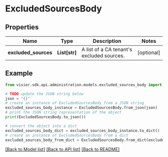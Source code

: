 # ExcludedSourcesBody


## Properties

Name | Type | Description | Notes
------------ | ------------- | ------------- | -------------
**excluded_sources** | **List[str]** | A list of a CA tenant&#39;s excluded sources. | [optional] 

## Example

```python
from visier.sdk.api.administration.models.excluded_sources_body import ExcludedSourcesBody

# TODO update the JSON string below
json = "{}"
# create an instance of ExcludedSourcesBody from a JSON string
excluded_sources_body_instance = ExcludedSourcesBody.from_json(json)
# print the JSON string representation of the object
print(ExcludedSourcesBody.to_json())

# convert the object into a dict
excluded_sources_body_dict = excluded_sources_body_instance.to_dict()
# create an instance of ExcludedSourcesBody from a dict
excluded_sources_body_from_dict = ExcludedSourcesBody.from_dict(excluded_sources_body_dict)
```
[[Back to Model list]](../README.md#documentation-for-models) [[Back to API list]](../README.md#documentation-for-api-endpoints) [[Back to README]](../README.md)


